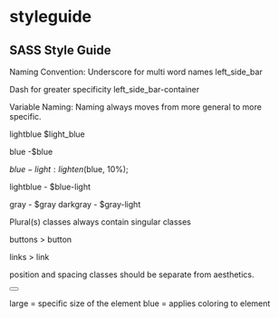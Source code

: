 styleguide
==========

<h2>SASS Style Guide</h2>

Naming Convention:
Underscore for multi word names left_side_bar

Dash for greater specificity left_side_bar-container

Variable Naming:
Naming always moves from more general to more specific.

lightblue $light_blue

blue -$blue

$blue-light: lighten($blue, 10%);

lightblue - $blue-light

gray - $gray
darkgray - $gray-light

Plural(s) classes always contain singular classes

buttons > button

links > link

position and spacing classes should be separate from aesthetics.

<button class="large blue"></button>

large = specific size of the element
blue = applies coloring to element
